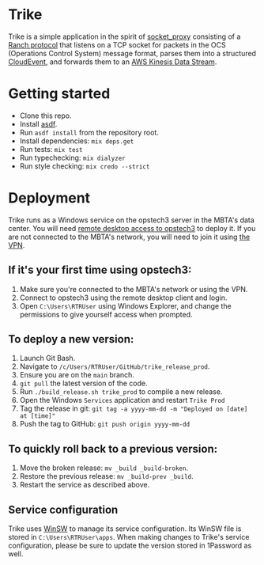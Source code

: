 # Trike

Trike is a simple application in the spirit of [socket_proxy](https://github.com/mbta/socket_proxy) consisting of a [Ranch protocol](https://ninenines.eu/docs/en/ranch/2.1/guide/protocols/) that listens on a TCP socket for packets in the OCS (Operations Control System) message format, parses them into a structured [CloudEvent](https://cloudevents.io/), and forwards them to an [AWS Kinesis Data Stream](https://aws.amazon.com/kinesis/data-streams/).

# Getting started
- Clone this repo.
- Install [asdf](https://asdf-vm.com/guide/getting-started.html#_1-install-dependencies).
- Run `asdf install` from the repository root.
- Install dependencies: `mix deps.get`
- Run tests: `mix test`
- Run typechecking: `mix dialyzer`
- Run style checking: `mix credo --strict`

# Deployment
Trike runs as a Windows service on the opstech3 server in the MBTA's data center. You will need [remote desktop access to opstech3](https://github.com/mbta/wiki/blob/master/devops/accessing-windows-servers.md) to deploy it. If you are not connected to the MBTA's network, you will need to join it using [the VPN](https://www.mbta.com/org/workfromhome).

## If it's your first time using opstech3:
1. Make sure you're connected to the MBTA's network or using the VPN.
1. Connect to opstech3 using the remote desktop client and login.
1. Open `C:\Users\RTRUser` using Windows Explorer, and change the permissions to give yourself access when prompted.

## To deploy a new version:
1. Launch Git Bash.
1. Navigate to `/c/Users/RTRUser/GitHub/trike_release_prod`.
1. Ensure you are on the `main` branch.
1. `git pull` the latest version of the code.
1. Run `./build_release.sh trike_prod` to compile a new release.
1. Open the Windows `Services` application and restart `Trike Prod`
1. Tag the release in git: `git tag -a yyyy-mm-dd -m "Deployed on [date] at [time]"`
1. Push the tag to GitHub: `git push origin yyyy-mm-dd`

## To quickly roll back to a previous version:
1. Move the broken release: `mv _build _build-broken`.
1. Restore the previous release: `mv _build-prev _build`.
1. Restart the service as described above.

## Service configuration
Trike uses [WinSW](https://github.com/winsw/winsw) to manage its service configuration. Its WinSW file is stored in `C:\Users\RTRUser\apps`. When making changes to Trike's service configuration, please be sure to update the version stored in 1Password as well.